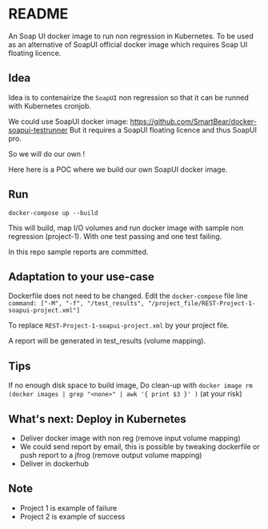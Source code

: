 # README

An Soap UI docker image to run non regression in Kubernetes.
To be used as an alternative of SoapUI official docker image which requires Soap UI floating licence. 

## Idea

Idea is to contenairize the `SoapUI` non regression so that it can be runned with Kubernetes cronjob.

We could use SoapUI docker image: https://github.com/SmartBear/docker-soapui-testrunner
But it requires a SoapUI floating licence and thus SoapUI pro.

So we will do our own !

Here here is a POC where we build our own SoapUI docker image.

## Run 

````
docker-compose up --build
````

This will build, map I/O volumes and run docker image with sample non regression (project-1).
With one test passing and one test failing.

In this repo sample reports are committed.

## Adaptation to your use-case

Dockerfile does not need to be changed.
Edit the `docker-compose` file line 
`command: ["-M", "-f", "/test_results", "/project_file/REST-Project-1-soapui-project.xml"]`

To replace `REST-Project-1-soapui-project.xml` by your project file.

A report will be generated in test_results (volume mapping).

## Tips 

If no enough disk space to build image, 
Do clean-up with `docker image rm (docker images | grep "<none>" | awk '{ print $3 }' )` (at your risk)


## What's next: Deploy in Kubernetes 

- Deliver docker image with non reg (remove input volume mapping)
- We could send report by email, this is possible by tweaking dockerfile or push report to a jfrog (remove output volume mapping)
- Deliver in dockerhub

## Note

- Project 1 is example of failure
- Project 2 is example of success
